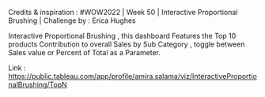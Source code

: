 Credits & inspiration :  #WOW2022 | Week 50 | Interactive Proportional Brushing | Challenge by : Erica Hughes


Interactive Proportional Brushing , this dashboard Features the Top 10 products Contribution to overall Sales by Sub Category , 
toggle between Sales value or Percent of Total as a Parameter. 

Link : https://public.tableau.com/app/profile/amira.salama/viz/InteractiveProportionalBrushing/TopN
